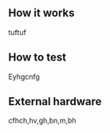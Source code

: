 <!---

This file is used to generate your project datasheet. Please fill in the information below and delete any unused
sections.

You can also include images in this folder and reference them in the markdown. Each image must be less than
512 kb in size, and the combined size of all images must be less than 1 MB.
-->

## How it works

tuftuf

## How to test

Eyhgcnfg

## External hardware

cfhch,hv,gh,bn,m,bh
